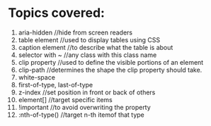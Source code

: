 # Topics covered:

1. aria-hidden //hide from screen readers
2. table element //used to display tables using CSS
3. caption element //to describe what the table is about
4. selector with ~ //any class with this class name
5. clip property //used to define the visible portions of an element
6. clip-path //determines the shape the clip property should take.
7. white-space
8. first-of-type, last-of-type
9. z-index //set position in front or back of others
10. element[] //target specific items
11. !important //to avoid overwriting the property
12. :nth-of-type() //target n-th itemof that type
